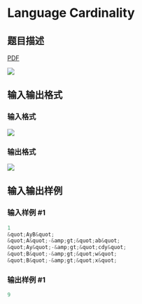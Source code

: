 # Language Cardinality

## 题目描述

[problemUrl]: https://uva.onlinejudge.org/index.php?option=com_onlinejudge&Itemid=8&category=12&page=show_problem&problem=968

[PDF](https://uva.onlinejudge.org/external/100/p10027.pdf)

![](https://cdn.luogu.com.cn/upload/vjudge_pic/UVA10027/88cfa039c6749563e580870f0351e24988b12e86.png)

## 输入输出格式

### 输入格式

![](https://cdn.luogu.com.cn/upload/vjudge_pic/UVA10027/5ca33a2bd73f8619741d391583a5895bc9c9491a.png)

### 输出格式

![](https://cdn.luogu.com.cn/upload/vjudge_pic/UVA10027/29efd394a1509a5fda9845fcc808c0dacf3c89de.png)

## 输入输出样例

### 输入样例 #1

```cpp
1
&quot;AyB&quot;
&quot;A&quot;-&amp;gt;&quot;ab&quot;
&quot;Ay&quot;-&amp;gt;&quot;cdy&quot;
&quot;B&quot;-&amp;gt;&quot;w&quot;
&quot;B&quot;-&amp;gt;&quot;x&quot;
```


### 输出样例 #1

```cpp
9
```


